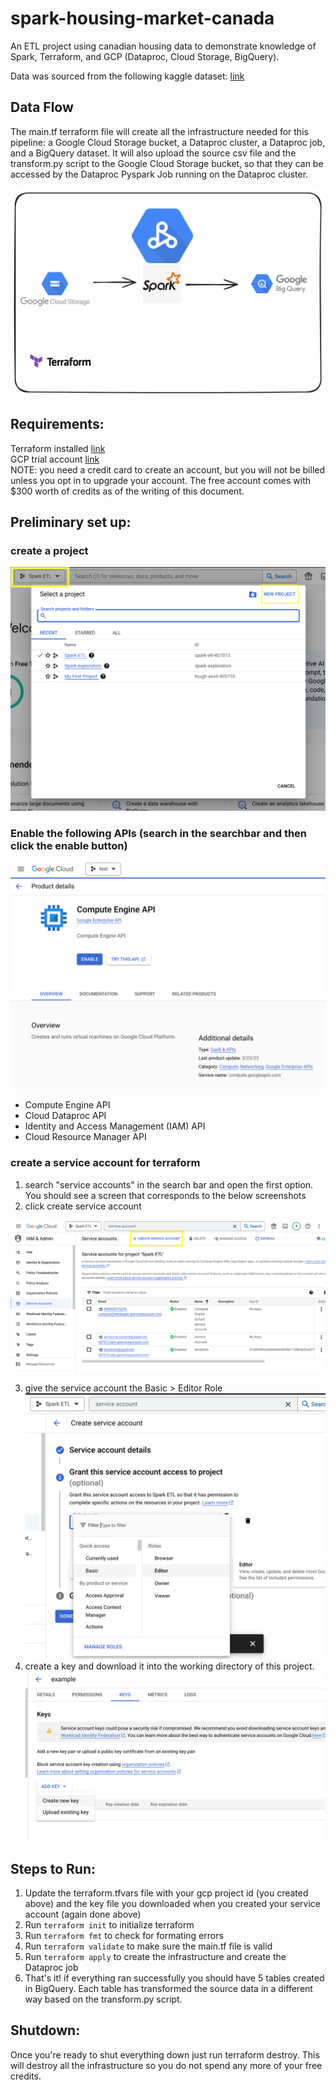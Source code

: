# spark-housing-market-canada

An ETL project using canadian housing data to demonstrate knowledge of Spark, Terraform, and GCP (Dataproc, Cloud Storage, BigQuery).

Data was sourced from the following kaggle dataset: [link](https://www.kaggle.com/datasets/reenapinto/housing-price-and-real-estate-2023)

## Data Flow

The main.tf terraform file will create all the infrastructure needed for this pipeline:  a Google Cloud Storage bucket, a Dataproc cluster, a Dataproc job, and a BigQuery dataset.  It will also upload the source csv file and the transform.py script to the Google Cloud Storage bucket, so that they can be accessed by the Dataproc Pyspark Job running on the Dataproc cluster.

![data flow diagram](https://github.com/Kaizen91/spark-housing-market-canada/blob/main/images/Dataflow.png)

## Requirements:

Terraform installed [link](https://developer.hashicorp.com/terraform/tutorials/gcp-get-started/install-cli)  
GCP trial account [link](https://cloud.google.com/free)  
NOTE:  you need a credit card to create an account, but you will not be billed unless you opt in to upgrade your account.  The free account comes with $300 worth of credits as of the writing of this document.

## Preliminary set up:

### create a project

![create a project](https://github.com/Kaizen91/spark-housing-market-canada/blob/main/images/GCP-create-new-project.png)

### Enable the following APIs (search in the searchbar and then click the enable button)
![example API enablement](https://github.com/Kaizen91/spark-housing-market-canada/blob/main/images/GCP-enable-api.png)
* Compute Engine API
* Cloud Dataproc API
* Identity and Access Management (IAM) API
* Cloud Resource Manager API

### create a service account for terraform

1. search "service accounts" in the search bar and open the first option.  You should see a screen that corresponds to the below screenshots
2. click create service account

![create service account](https://github.com/Kaizen91/spark-housing-market-canada/blob/main/images/GCP-create-service-account.png)

3. give the service account the Basic > Editor Role
![service account editor role](https://github.com/Kaizen91/spark-housing-market-canada/blob/main/images/GCP-service-account-editor.png)
4. create a key and download it into the working directory of this project.
![create service account key](https://github.com/Kaizen91/spark-housing-market-canada/blob/main/images/GCP-service-account-key.png)

## Steps to Run:

1. Update the terraform.tfvars file with your gcp project id (you created above) and the key file you downloaded when you created your service account (again done above)
2. Run `terraform init` to initialize terraform
3. Run `terraform fmt` to check for formating errors
4. Run `terraform validate` to make sure the main.tf file is valid
5. Run `terraform apply` to create the infrastructure and create the Dataproc job
6. That's it!  if everything ran successfully you should have 5 tables created in BigQuery.  Each table has transformed the source data in a different way based on the transform.py script.

## Shutdown:

Once you're ready to shut everything down just run terraform destroy.  This will destroy all the infrastructure so you do not spend any more of your free credits.
